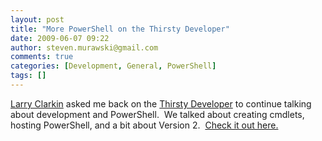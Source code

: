 ```yaml
---
layout: post
title: "More PowerShell on the Thirsty Developer"
date: 2009-06-07 09:22
author: steven.murawski@gmail.com
comments: true
categories: [Development, General, PowerShell]
tags: []
---
```



<a href="http://eraserandcrowbar.com/" target="_blank">Larry Clarkin</a> asked me back on the <a href="http://thirstydeveloper.com" target="_blank">Thirsty Developer</a> to continue talking about development and PowerShell.&#160; We talked about creating cmdlets, hosting PowerShell, and a bit about Version 2.&#160; <a href="http://thirstydeveloper.com/2009/06/01/64MoreOnPowershell.aspx" target="_blank">Check it out here.</a>

